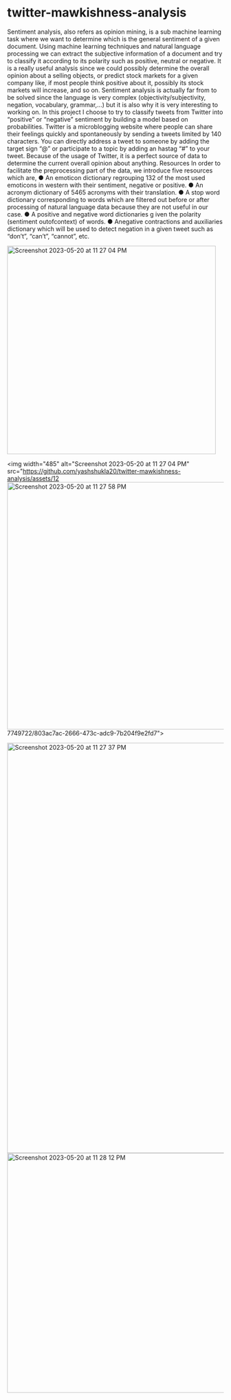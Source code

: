 # twitter-mawkishness-analysis

Sentiment analysis, also refers as opinion mining, is a sub machine learning task where we want to determine which is the general sentiment of a given document. Using machine learning techniques and natural language processing we can extract the subjective information of a document and try to classify it according to its polarity such as positive, neutral or negative. It is a really useful analysis since we could possibly determine the overall opinion about a selling objects, or predict stock markets for a given company like, if most people think positive about it, possibly its stock markets will increase, and so on. Sentiment analysis is actually far from to be solved since the language is very complex (objectivity/subjectivity, negation, vocabulary, grammar,...) but it is also why it is very interesting to working on.
In this project I choose to try to classify tweets from Twitter into “positive” or “negative” sentiment by building a model based on probabilities. Twitter is a microblogging website where people can share their feelings quickly and spontaneously by sending a tweets limited by 140 characters. You can directly address a tweet to someone by adding the target sign “@” or participate to a topic by adding an hastag “#” to your tweet. Because of the usage of Twitter, it is a perfect source of data to determine the current overall opinion about anything.
Resources
In order to facilitate the pre­processing part of the data, we introduce five resources which are,
● An ​emoticon dictionary​ regrouping 132 of the most used emoticons in western with their sentiment, negative or positive.
● An ​acronym dictionary​ of 5465 acronyms with their translation.
● A ​stop word dictionary​ corresponding to words which are filtered out before or after
processing of natural language data because they are not useful in our case.
● A ​positive and negative word dictionaries g​ iven the polarity (sentiment out­of­context) of words.
● A ​negative contractions and auxiliaries dictionary​ which will be used to detect negation in a given tweet such as “don’t”, “can’t”, “cannot”, etc.

<img width="485" alt="Screenshot 2023-05-20 at 11 27 04 PM" src="https://github.com/yashshukla20/twitter-mawkishness-analysis/assets/127749722/50310bd7-69af-4bcd-a94b-da3c8ee44db3">

<img width="485" alt="Screenshot 2023-05-20 at 11 27 04 PM" src="https://github.com/yashshukla20/twitter-mawkishness-analysis/assets/12<img width="576" alt="Screenshot 2023-05-20 at 11 27 58 PM" src="https://github.com/yashshukla20/twitter-mawkishness-analysis/assets/127749722/6039e855-161f-49a6-8769-a699033b285e">
7749722/803ac7ac-2666-473c-adc9-7b204f9e2fd7">

<img width="955" alt="Screenshot 2023-05-20 at 11 27 37 PM" src="https://github.com/yashshukla20/twitter-mawkishness-analysis/assets/127749722/ab9062f4-66dd-47db-9a2a-4eda965fb712">

<img width="558" alt="Screenshot 2023-05-20 at 11 28 12 PM" src="https://github.com/yashshukla20/twitter-mawkishness-analysis/assets/127749722/75f5239d-7a01-412b-80fe-cc888af463b6">
